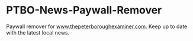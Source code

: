 # PTBO-News-Paywall-Remover
Paywall remover for www.thepeterboroughexaminer.com. Keep up to date with the latest local news.
